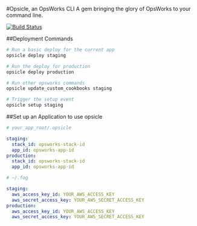 #Opsicle, an OpsWorks CLI
A gem bringing the glory of OpsWorks to your command line.

[![Build Status](https://travis-ci.org/sportngin/opsicle.png?branch=master)](https://travis-ci.org/sportngin/opsicle)

##Deployment Commands

```bash
# Run a basic deploy for the current app
opsicle deploy staging

# Run the deploy for production
opsicle deploy production

```

```bash
# Run other opsworks commands
opsicle update_custom_cookbooks staging

# Trigger the setup event
opsicle setup staging
````

##Set up an Application to use opsicle

```yaml
# your_app_root/.opsicle

staging:
  stack_id: opsworks-stack-id
  app_id: opsworks-app-id
production:
  stack_id: opsworks-stack-id
  app_id: opsworks-app-id
```

```yaml
# ~/.fog

staging:
  aws_access_key_id: YOUR_AWS_ACCESS_KEY
  aws_secret_access_key: YOUR_AWS_SECRET_ACCESS_KEY
production:
  aws_access_key_id: YOUR_AWS_ACCESS_KEY
  aws_secret_access_key: YOUR_AWS_SECRET_ACCESS_KEY
```


